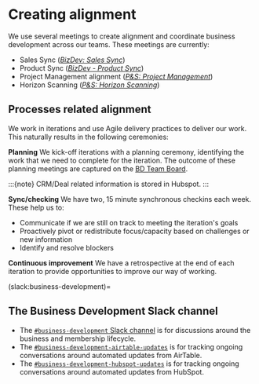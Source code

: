 # Creating alignment

We use several meetings to create alignment and coordinate business development across our teams.
These meetings are currently:

-   Sales Sync (_[BizDev: Sales Sync](meetings/sales-sync.md)_)
-   Product Sync (_[BizDev - Product Sync](meetings/product-sync.md)_)
-   Project Management alignment (_[P&S: Project Management](meetings/project-management-alignment.md)_)
-   Horizon Scanning (_[P&S: Horizon Scanning](meetings/horizon-scanning.md)_)

## Processes related alignment

We work in iterations and use Agile delivery practices to deliver our work.
This naturally results in the following ceremonies:

**Planning**
We kick-off iterations with a planning ceremony, identifying the work that we need to complete for the iteration.
The outcome of these planning meetings are captured on the [BD Team Board](https://github.com/orgs/2i2c-org/projects/61/views/1?filterQuery=).

:::{note}
CRM/Deal related information is stored in Hubspot.
:::

**Sync/checking**
We have two, 15 minute synchronous checkins each week. These help us to:

-   Communicate if we are still on track to meeting the iteration's goals
-   Proactively pivot or redistribute focus/capacity based on challenges or new information
-   Identify and resolve blockers

**Continuous improvement**
We have a retrospective at the end of each iteration to provide opportunities to improve our way of working.

(slack:business-development)=

## The Business Development Slack channel

-   The [`#business-development` Slack channel](https://2i2c.slack.com/archives/G015W2KSBCP) is for discussions around the business and membership lifecycle.
-   The [`#business-development-airtable-updates`](https://2i2c.slack.com/archives/C08AZTGAUBX) is for tracking ongoing conversations around automated updates from AirTable.
-   The [`#business-development-hubspot-updates`](https://2i2c.slack.com/archives/C08PQQHH3U5) is for tracking ongoing conversations around automated updates from HubSpot.
